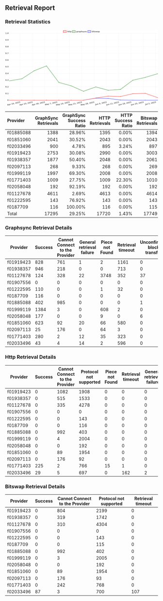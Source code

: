 ## Retrieval Report
### Retrieval Statistics
<img src="https://raw.githubusercontent.com/data-preservation-programs/filplus-checker-assets/main/filecoin-project/filecoin-plus-large-datasets/issues/928/1688436448195.png"/>

| Provider  | GraphSync Retrievals | GraphSync Success Ratio | HTTP Retrievals | HTTP Success Ratio | Bitswap Retrievals | Bitswap Success Ratio |
| :-------- | -------------------: | ----------------------: | --------------: | -----------------: | -----------------: | --------------------: |
| f01885088 |                 1388 |                  28.96% |            1395 |              0.00% |               1394 |                 0.00% |
| f01851060 |                 2041 |                  30.52% |            2043 |              0.00% |               2043 |                 0.00% |
| f02033496 |                  900 |                   4.78% |             895 |              3.24% |                897 |                 9.70% |
| f01919423 |                 2753 |                  30.08% |            2990 |              0.00% |               3003 |                 0.00% |
| f01938357 |                 1877 |                  50.40% |            2048 |              0.00% |               2061 |                 0.00% |
| f02097113 |                  268 |                   9.33% |             268 |              0.00% |                269 |                 0.00% |
| f01999119 |                 1997 |                  69.30% |            2008 |              0.00% |               2008 |                 0.00% |
| f01771403 |                 1009 |                  27.75% |            1009 |             22.30% |               1010 |                 0.00% |
| f02058048 |                  192 |                  92.19% |             192 |              0.00% |                192 |                 0.00% |
| f01127678 |                 4611 |                   2.69% |            4613 |              0.00% |               4614 |                 0.00% |
| f01222595 |                  143 |                  76.92% |             143 |              0.00% |                143 |                 0.00% |
| f0187709  |                  116 |                 100.00% |             116 |              0.00% |                115 |                 0.00% |
| Total     |                17295 |                  29.25% |           17720 |              1.43% |              17749 |                 0.49% |

### Graphsync Retrieval Details
| Provider  | Success | Cannot Connect to the Provider | General retrieval failure | Piece not Found | Retrieval timeout | Unconfirmed block transfer | Retrieval throttled | Provider not online |
| --------- | ------- | ------------------------------ | ------------------------- | --------------- | ----------------- | -------------------------- | ------------------- | ------------------- |
| f01919423 | 828     | 761                            | 1                         | 2               | 1161              | 0                          | 0                   | 0                   |
| f01938357 | 946     | 218                            | 0                         | 0               | 713               | 0                          | 0                   | 0                   |
| f01127678 | 124     | 328                            | 22                        | 3748            | 352               | 37                         | 0                   | 0                   |
| f01907556 | 0       | 0                              | 0                         | 0               | 0                 | 0                          | 0                   | 0                   |
| f01222595 | 110     | 0                              | 0                         | 1               | 32                | 0                          | 0                   | 0                   |
| f0187709  | 116     | 0                              | 0                         | 0               | 0                 | 0                          | 0                   | 0                   |
| f01885088 | 402     | 985                            | 0                         | 0               | 0                 | 1                          | 0                   | 0                   |
| f01999119 | 1384    | 3                              | 0                         | 608             | 2                 | 0                          | 0                   | 0                   |
| f02058048 | 177     | 0                              | 0                         | 9               | 0                 | 6                          | 0                   | 0                   |
| f01851060 | 623     | 92                             | 20                        | 66              | 580               | 0                          | 0                   | 660                 |
| f02097113 | 25      | 176                            | 0                         | 64              | 3                 | 0                          | 0                   | 0                   |
| f01771403 | 280     | 2                              | 12                        | 35              | 323               | 0                          | 357                 | 0                   |
| f02033496 | 43      | 4                              | 14                        | 2               | 596               | 0                          | 241                 | 0                   |

### Http Retrieval Details
| Provider  | Success | Cannot Connect to the Provider | Protocol not supported | Piece not Found | Retrieval timeout | General retrieval failure |
| --------- | ------- | ------------------------------ | ---------------------- | --------------- | ----------------- | ------------------------- |
| f01919423 | 0       | 1082                           | 1908                   | 0               | 0                 | 0                         |
| f01938357 | 0       | 515                            | 1533                   | 0               | 0                 | 0                         |
| f01127678 | 0       | 335                            | 4278                   | 0               | 0                 | 0                         |
| f01907556 | 0       | 0                              | 0                      | 0               | 0                 | 0                         |
| f01222595 | 0       | 0                              | 143                    | 0               | 0                 | 0                         |
| f0187709  | 0       | 0                              | 116                    | 0               | 0                 | 0                         |
| f01885088 | 0       | 992                            | 403                    | 0               | 0                 | 0                         |
| f01999119 | 0       | 4                              | 2004                   | 0               | 0                 | 0                         |
| f02058048 | 0       | 0                              | 192                    | 0               | 0                 | 0                         |
| f01851060 | 0       | 89                             | 1954                   | 0               | 0                 | 0                         |
| f02097113 | 0       | 176                            | 92                     | 0               | 0                 | 0                         |
| f01771403 | 225     | 2                              | 766                    | 15              | 1                 | 0                         |
| f02033496 | 29      | 5                              | 697                    | 0               | 162               | 2                         |

### Bitswap Retrieval Details
| Provider  | Success | Cannot Connect to the Provider | Protocol not supported | Retrieval timeout |
| --------- | ------- | ------------------------------ | ---------------------- | ----------------- |
| f01919423 | 0       | 804                            | 2199                   | 0                 |
| f01938357 | 0       | 319                            | 1742                   | 0                 |
| f01127678 | 0       | 310                            | 4304                   | 0                 |
| f01907556 | 0       | 0                              | 0                      | 0                 |
| f01222595 | 0       | 0                              | 143                    | 0                 |
| f0187709  | 0       | 0                              | 115                    | 0                 |
| f01885088 | 0       | 992                            | 402                    | 0                 |
| f01999119 | 0       | 3                              | 2005                   | 0                 |
| f02058048 | 0       | 0                              | 192                    | 0                 |
| f01851060 | 0       | 89                             | 1954                   | 0                 |
| f02097113 | 0       | 176                            | 93                     | 0                 |
| f01771403 | 0       | 242                            | 768                    | 0                 |
| f02033496 | 87      | 3                              | 700                    | 107               |
